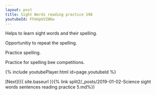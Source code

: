 ```yaml
---
layout: post
title: Sight Words reading practice 198
youtubeId: FFmUpUVZ8Kw
---
```

 
 
Helps to learn sight words and their spelling.

Opportunitiy to repeat the spelling. 

Practice spelling. 
 
Practice for spelling bee competitions. 
 
{% include youtubePlayer.html id=page.youtubeId %}
 
 

[Next]({{ site.baseurl }}{% link  split2/_posts/2019-01-02-Science sight words sentences reading practice 5.md%})
 
